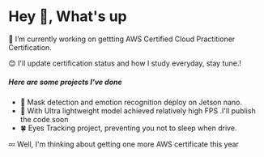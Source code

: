 # Hey 👋, What's up 

🔭 I’m currently working on gettting AWS Certified Cloud Practitioner Certification.

:blush: I'll update certification status and how I study everyday, stay tune.!
##### Here are some projects I've done
- :palm_tree: Mask detection and emotion recognition deploy on Jetson nano.
- :leaves: With Ultra lightweight model achieved relatively high FPS .I'll publish the code soon
- :four_leaf_clover: Eyes Tracking project, preventing you not to sleep when drive.

:zzz: Well, I'm thinking about getting one more AWS certificate this year

